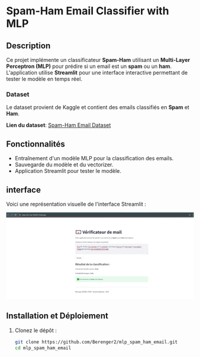 # Spam-Ham Email Classifier with MLP

## Description

Ce projet implémente un classificateur **Spam-Ham** utilisant un **Multi-Layer Perceptron (MLP)** pour prédire si un email est un **spam** ou un **ham**. L'application utilise **Streamlit** pour une interface interactive permettant de tester le modèle en temps réel.

### Dataset
Le dataset provient de Kaggle et contient des emails classifiés en **Spam** et **Ham**.

**Lien du dataset**: [Spam-Ham Email Dataset](https://www.kaggle.com/datasets/meruvulikith/190k-spam-ham-email-dataset-for-classification)

## Fonctionnalités
- Entraînement d'un modèle MLP pour la classification des emails.
- Sauvegarde du modèle et du vectorizer.
- Application Streamlit pour tester le modèle.

## **interface**
Voici une représentation visuelle de l'interface Streamlit :

![interface](docs/preview.PNG)

## **Installation et Déploiement**
1. Clonez le dépôt :
   ```bash
   git clone https://github.com/Berenger2/mlp_spam_ham_email.git
   cd mlp_spam_ham_email
